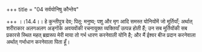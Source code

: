 +++
title = "04 सर्वयोनिषु कौन्तेय"

+++
।।14.4।। हे कुन्तीपुत्र देव; पितृ; मनुष्य; पशु और मृग आदि समस्त
योनियोंमें जो मूर्तियाँ; अर्थात् शरीराकार अलगअलग अङ्गोंके अवयवोंकी
रचनायुक्त व्यक्तियाँ उत्पन्न होती हैं; उन सब मूर्तियोंकी सब प्रकारसे
स्थित महत् ब्रह्मरूप मेरी माया तो गर्भ धारण करनेवाली योनि है; और मैं
ईश्वर बीज प्रदान करनेवाला अर्थात् गर्भाधान करनेवाला पिता हूँ।
